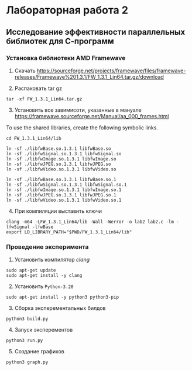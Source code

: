 # Лабораторная работа 2

## Исследование эффективности параллельных библиотек для С-программ

### Установка библиотеки AMD Framewave

1. Скачать https://sourceforge.net/projects/framewave/files/framewave-releases/Framewave%201.3.1/FW_1.3.1_Lin64.tar.gz/download

2. Распаковать tar gz
```
tar -xf FW_1.3.1_Lin64.tar.gz
```

3. Установить все завимисоти, указанные в мануале https://framewave.sourceforge.net/Manual/aa_000_frames.html

To use the shared libraries, create the following symbolic links.
```shell
cd FW_1.3.1_Lin64/lib

ln -sf ./libfwBase.so.1.3.1 libfwBase.so
ln -sf ./libfwSignal.so.1.3.1 libfwSignal.so
ln -sf ./libfwImage.so.1.3.1 libfwImage.so
ln -sf ./libfwJPEG.so.1.3.1 libfwJPEG.so
ln -sf ./libfwVideo.so.1.3.1 libfwVideo.so

ln -sf ./libfwBase.so.1.3.1 libfwBase.so.1
ln -sf ./libfwSignal.so.1.3.1 libfwSignal.so.1
ln -sf ./libfwImage.so.1.3.1 libfwImage.so.1
ln -sf ./libfwJPEG.so.1.3.1 libfwJPEG.so.1
ln -sf ./libfwVideo.so.1.3.1 libfwVideo.so.1
```
4. При компиляции выставить ключи
```shell     
clang -m64 -LFW_1.3.1_Lin64/lib -Wall -Werror -o lab2 lab2.c -lm -lfwSignal -lfwBase
export LD_LIBRARY_PATH="$PWD/FW_1.3.1_Lin64/lib"
```

### Проведение эксперимента

1. Установить компилятор *clang*
```
sudo apt-get update
sudo apt-get install -y clang
```
2. Установить `Python-3.20`
```
sudo apt-get install -y python3 python3-pip
```
3. Сборка эксперементальных билдов
```
python3 build.py
```

4. Запуск эксперементов
```
python3 run.py
```

5. Создание графиков
```
python3 graph.py
```
